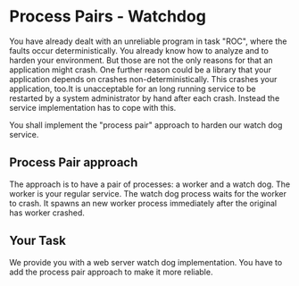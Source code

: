 # Process Pairs - Watchdog

You have already dealt with an unreliable program in task "ROC", where the faults occur deterministically. You already know how to analyze and to harden your environment. But those are not the only reasons for that an application might crash. One further reason could be a library that your application depends on crashes non-deterministically. This crashes your application, too.It is unacceptable for an long running service to be restarted by a system administrator by hand after each crash. Instead the service implementation has to cope with this.

You shall implement the "process pair" approach to harden our watch dog service.

## Process Pair approach

The approach is to have a pair of processes: a worker and a watch dog. The worker is your regular service. The watch dog process waits for the worker to crash. It spawns an new worker process immediately after the original has worker crashed.

## Your Task

We provide you with a web server watch dog implementation. You have to add the process pair approach to make it more reliable.
